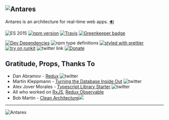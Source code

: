 ![Antares](http://www.deanius.com/AntaresLogo.png)
---

Antares is an architecture for real-time web apps. <a href="https://s3.amazonaws.com/www.deanius.com/antares-tag.m4a" target="_blank">🔊</a>

![ES 2015](https://img.shields.io/badge/ES-2015-brightgreen.svg)
[![npm version](https://badge.fury.io/js/antares-protocol.svg)](https://badge.fury.io/js/antares-protocol)
[![Travis](https://img.shields.io/travis/deanius/antares-ts.svg)](https://travis-ci.org/deanius/antares-ts)
[![Greenkeeper badge](https://badges.greenkeeper.io/deanius/antares-ts.svg)](https://greenkeeper.io/)

[![Dev Dependencies](https://david-dm.org/deanius/antares-ts/dev-status.svg)](https://david-dm.org/deanius/antares-ts?type=dev)
![npm type definitions](https://img.shields.io/npm/types/chalk.svg)
[![styled with prettier](https://img.shields.io/badge/styled_with-prettier-ff69b4.svg)](https://github.com/prettier/prettier)
[![try on runkit](https://badge.runkitcdn.com/antares-protocol.svg)](https://npm.runkit.com/antares-protocol)
![twitter link](https://img.shields.io/badge/twitter-@deaniusaur-55acee.svg)
[![Donate](https://img.shields.io/badge/donate-paypal-blue.svg)](https://paypal.me/deanius)
## Gratitude, Props, Thanks To

* Dan Abramov - [Redux](https://redux.js.org) ![twitter](https://img.shields.io/badge/twitter-@dan_abramov-55acee.svg)
* Martin Kleppmann - [Turning the Database Inside Out](https://www.confluent.io/blog/turning-the-database-inside-out-with-apache-samza/) ![twitter](https://img.shields.io/badge/twitter-@martinkl-55acee.svg)
* Alex Jover Morales - [Typescript Library Starter](https://github.com/alexjoverm/typescript-library-starter) ![twitter](https://img.shields.io/badge/twitter-@alexjoverm-55acee.svg)
* All who worked on [RxJS](https://github.com/ReactiveX/rxjs), [Redux Observable](https://redux-observable.js.org/)
* Bob Martin - [Clean Architecture](https://8thlight.com/blog/uncle-bob/2012/08/13/the-clean-architecture.html)<img src="https://8thlight.com/blog/assets/posts/2012-08-13-the-clean-architecture/CleanArchitecture-8d1fe066e8f7fa9c7d8e84c1a6b0e2b74b2c670ff8052828f4a7e73fcbbc698c.jpg"/>

---
![Antares](http://www.deanius.com/AntaresLogo.png)
